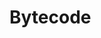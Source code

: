 # Bytecode

<!-- These are the current bytecode opcodes:

| Op Code | Description |
| ------- | ----------- |
| VOID | |
| PUSH |
| LOOKUP | 
| IF |
| JMP |
| FUNC |
| SCLOSURE |
| ECLOSURE |
| STRUCT |
| POP | 
| BIND |
| SDEF |
| EDEF |
| PASS |
| PUSHCONST |
| NDEFS |
| EVAL |
| PANIC |
| CLEAR |
| TAILCALL
| APPLY
| SET
| COLLECT
| TRANSDUCE
| READ
| COLLECTTO
| METALOOKUP
| CALLCC
| READLOCAL
| SETLOCAL
| READUPVALUE
| SETUPVALUE
| FILLUPVALUE
| FILLLOCALUPVALUE
| CLOSEUPVALUE | // Should be 1 for close, 0 for not
| TCOJMP
| CALLGLOBAL
| CALLGLOBALTAIL
| LOADINT0 | // Load const 0
| LOADINT1
| LOADINT2
| CGLOCALCONST -->

